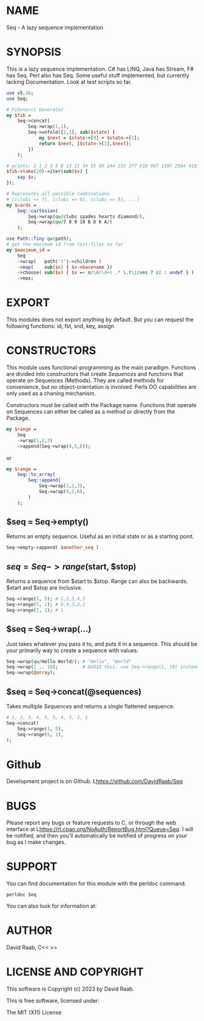 # NAME

Seq - A lazy sequence implementation

# SYNOPSIS

This is a lazy sequence implementation. C# has LINQ, Java has Stream, F#
has Seq. Perl also has Seq. Some useful stuff implemented, but currently
lacking Documentation. Look at test scripts so far.

```perl
use v5.36;
use Seq;

# Fibonacci Generator
my $fib =
    Seq->concat(
        Seq->wrap(1,1),
        Seq->unfold([1,1], sub($state) {
            my $next = $state->[0] + $state->[1];
            return $next, [$state->[1],$next];
        })
    );

# prints: 1 1 2 3 5 8 13 21 34 55 89 144 233 377 610 987 1597 2584 4181 6765
$fib->take(20)->iter(sub($x) {
    say $x;
});

# Represents all possible combinations
# [[clubs => 7], [clubs => 8], [clubs => 9], ...]
my $cards =
    Seq::cartesian(
        Seq->wrap(qw/clubs spades hearts diamond/),
        Seq->wrap(qw/7 8 9 10 B D K A/)
    );

use Path::Tiny qw(path);
# get the maximum id from test-files so far
my $maximum_id =
    Seq
    ->wrap(   path('t')->children )
    ->map(    sub($x) { $x->basename })
    ->choose( sub($x) { $x =~ m/\A(\d+) .* \.t\z/xms ? $1 : undef } )
    ->max;
```

# EXPORT

This modules does not export anything by default. But you can request the following
functions: id, fst, snd, key, assign

# CONSTRUCTORS

This module uses functional-programming as the main paradigm. Functions are
divided into constructors that create *Sequences* and functions
that operate on Sequences (Methods). They are called methods for convenience,
but no object-orientation is involved. Perls OO capabilities are only
used as a chaning mechanism.

Constructors must be called with the Package name. Functions that operate
on Sequences can either be called as a method or directly from the Package.

```perl
my $range =
    Seq
    ->wrap(1,2,3)
    ->append(Seq->wrap(4,5,6));
```

or

```perl
my $range =
    Seq::to_array(
        Seq::append(
            Seq->wrap(1,2,3),
            Seq->wrap(4,5,6),
        )
    );
```

## $seq = Seq->empty()

Returns an empty sequence. Useful as an initial state or as a starting point.

```perl
Seq->empty->append( $another_seq )
```

## $seq = Seq->range($start, $stop)

Returns a sequence from $start to $stop. Range can also be backwards. $start
and $stop are inclusive.

```perl
Seq->range(1, 5); # 1,2,3,4,5
Seq->range(5, 1); # 5,4,3,2,1
Seq->range(1, 1); # 1
```

## $seq = Seq->wrap(...)

Just takes whatever you pass it to, and puts it in a sequence. This should be
your primarily way to create a sequence with values.

```perl
Seq->wrap(qw/Hello World/); # "Hello", "World"
Seq->wrap(1 .. 10);         # AVOID this, use Seq->range(1, 10) instead.
Seq->wrap(@array);
```

## $seq = Seq->concat(@sequences)

Takes multiple *Sequences* and returns a single flattened sequence.

```perl
# 1, 2, 3, 4, 5, 5, 4, 3, 2, 1
Seq->concat(
    Seq->range(1, 5),
    Seq->range(5, 1),
);
```

# Github

Development project is on Github. L<https://github.com/DavidRaab/Seq>

# BUGS

Please report any bugs or feature requests to C<bug-seq at rt.cpan.org>, or through
the web interface at L<https://rt.cpan.org/NoAuth/ReportBug.html?Queue=Seq>.  I will be notified, and then you'll
automatically be notified of progress on your bug as I make changes.

# SUPPORT

You can find documentation for this module with the perldoc command.

    perldoc Seq

You can also look for information at:

# AUTHOR

David Raab, C<< <davidraab83 at gmail.com> >>

# LICENSE AND COPYRIGHT

This software is Copyright (c) 2023 by David Raab.

This is free software, licensed under:

  The MIT (X11) License
